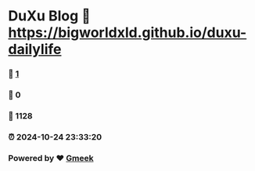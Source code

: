 # DuXu Blog :link: https://bigworldxld.github.io/duxu-dailylife 
### :page_facing_up: [1](https://bigworldxld.github.io/duxu-dailylife/tag.html) 
### :speech_balloon: 0 
### :hibiscus: 1128 
### :alarm_clock: 2024-10-24 23:33:20 
### Powered by :heart: [Gmeek](https://github.com/Meekdai/Gmeek)
